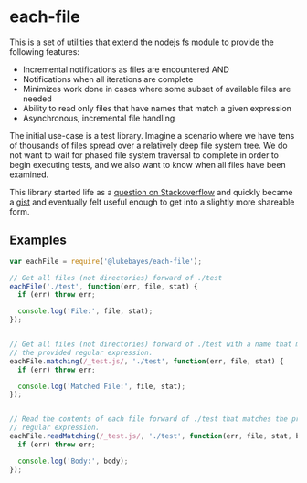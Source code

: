
# each-file

This is a set of utilities that extend the nodejs fs module to provide the
following features:

* Incremental notifications as files are encountered AND
* Notifications when all iterations are complete
* Minimizes work done in cases where some subset of available files are needed
* Ability to read only files that have names that match a given expression
* Asynchronous, incremental file handling

The initial use-case is a test library. Imagine a scenario where we have tens
of thousands of files spread over a relatively deep file system tree. We do not
want to wait for phased file system traversal to complete in order to begin
executing tests, and we also want to know when all files have been examined.

This library started life as a
[question on Stackoverflow](http://goo.gl/AwAQpN) and quickly became a
 [gist](https://gist.github.com/lukebayes/814063) and eventually felt useful
 enough to get into a slightly more shareable form.

## Examples

```javascript
var eachFile = require('@lukebayes/each-file');

// Get all files (not directories) forward of ./test
eachFile('./test', function(err, file, stat) {
  if (err) throw err;

  console.log('File:', file, stat);
});


// Get all files (not directories) forward of ./test with a name that matches
// the provided regular expression.
eachFile.matching(/_test.js/, './test', function(err, file, stat) {
  if (err) throw err;

  console.log('Matched File:', file, stat);
});


// Read the contents of each file forward of ./test that matches the provided
// regular expression.
eachFile.readMatching(/_test.js/, './test', function(err, file, stat, body) {
  if (err) throw err;

  console.log('Body:', body);
});

